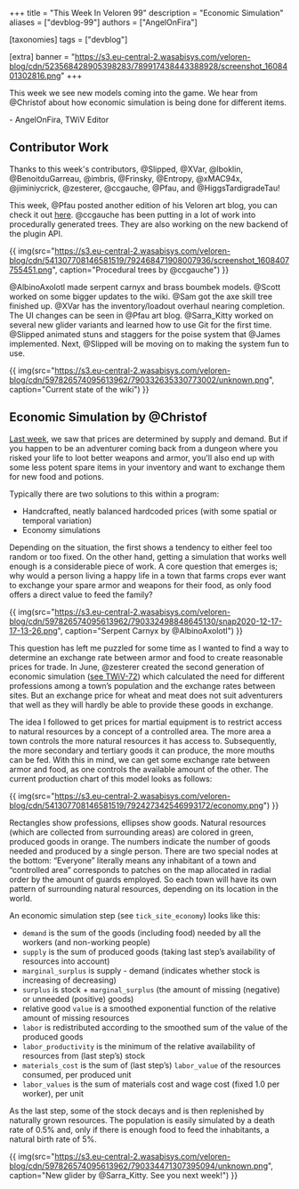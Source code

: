 +++
title = "This Week In Veloren 99"
description = "Economic Simulation"
aliases = ["devblog-99"]
authors = ["AngelOnFira"]

[taxonomies]
tags = ["devblog"]

[extra]
banner = "https://s3.eu-central-2.wasabisys.com/veloren-blog/cdn/523568428905398283/789917438443388928/screenshot_1608401302816.png"
+++

This week we see new models coming into the game. We hear from @Christof about
how economic simulation is being done for different items.

\- AngelOnFira, TWiV Editor

## Contributor Work

Thanks to this week's contributors, @Slipped, @XVar, @lboklin, @BenoitduGarreau,
@imbris, @Frinsky, @Entropy, @xMAC94x, @jiminiycrick, @zesterer, @ccgauche,
@Pfau, and @HiggsTardigradeTau!

This week, @Pfau posted another edition of his Veloren art blog, you can check
it out [here](https://www.patreon.com/posts/blog-no-10-45215779). @ccgauche has
been putting in a lot of work into procedurally generated trees. They are also
working on the new backend of the plugin API.

{{
  img(src="https://s3.eu-central-2.wasabisys.com/veloren-blog/cdn/541307708146581519/792468471908007936/screenshot_1608407755451.png",
  caption="Procedural trees by @ccgauche")
}}

@AlbinoAxolotl made serpent carnyx and brass boumbek models. @Scott worked on
some bigger updates to the wiki. @Sam got the axe skill tree finished up. @XVar
has the inventory/loadout overhaul nearing completion. The UI changes can be
seen in @Pfau art blog. @Sarra_Kitty worked on several new glider variants and
learned how to use Git for the first time. @Slipped animated stuns and staggers
for the poise system that @James implemented. Next, @Slipped will be moving on
to making the system fun to use.

{{
  img(src="https://s3.eu-central-2.wasabisys.com/veloren-blog/cdn/597826574095613962/790332635330773002/unknown.png",
  caption="Current state of the wiki")
}}

## Economic Simulation by @Christof

[Last week](https://veloren.net/devblog-98#economic-simulation-update-by-christof), we
saw that prices are determined by supply and demand. But if you happen to be an
adventurer coming back from a dungeon where you risked your life to loot better
weapons and armor, you'll also end up with some less potent spare items in your
inventory and want to exchange them for new food and potions.

Typically there are two solutions to this within a program:

- Handcrafted, neatly balanced hardcoded prices (with some spatial or temporal
  variation)
- Economy simulations

Depending on the situation, the first shows a tendency to either feel too random
or too fixed. On the other hand, getting a simulation that works well enough is
a considerable piece of work. A core question that emerges is; why would a
person living a happy life in a town that farms crops ever want to exchange your
spare armor and weapons for their food, as only food offers a direct value to
feed the family?

{{
  img(src="https://s3.eu-central-2.wasabisys.com/veloren-blog/cdn/597826574095613962/790332498848645130/snap2020-12-17-17-13-26.png",
  caption="Serpent Carnyx by @AlbinoAxolotl")
}}

This question has left me puzzled for some time as I wanted to find a way to
determine an exchange rate between armor and food to create reasonable prices
for trade. In June, @zesterer created the second generation of economic
simulation ([see TWiV-72](https://veloren.net/devblog-72/)) which calculated the
need for different professions among a town’s population and the exchange rates
between sites. But an exchange price for wheat and meat does not suit
adventurers that well as they will hardly be able to provide these goods in
exchange.

The idea I followed to get prices for martial equipment is to restrict access to
natural resources by a concept of a controlled area. The more area a town
controls the more natural resources it has access to. Subsequently, the more
secondary and tertiary goods it can produce, the more mouths can be fed. With
this in mind, we can get some exchange rate between armor and food, as one
controls the available amount of the other. The current production chart of this
model looks as follows:

{{
  img(src="https://s3.eu-central-2.wasabisys.com/veloren-blog/cdn/541307708146581519/792427342546993172/economy.png")
}}

Rectangles show professions, ellipses show goods. Natural resources (which are
collected from surrounding areas) are colored in green, produced goods in
orange. The numbers indicate the number of goods needed and produced by a single
person. There are two special nodes at the bottom: “Everyone” literally means
any inhabitant of a town and “controlled area” corresponds to patches on the map
allocated in radial order by the amount of guards employed. So each town will
have its own pattern of surrounding natural resources, depending on its location
in the world.

An economic simulation step (see `tick_site_economy`) looks like this:

- `demand` is the sum of the goods (including food) needed by all the workers
  (and non-working people)
- `supply` is the sum of produced goods (taking last step’s availability of
  resources into account)
- `marginal_surplus` is supply - demand (indicates whether stock is increasing
  of decreasing)
- `surplus` is stock + `marginal_surplus` (the amount of missing (negative) or
  unneeded (positive) goods)
- relative good `value` is a smoothed exponential function of the relative
  amount of missing resources
- `labor` is redistributed according to the smoothed sum of the value of the
  produced goods
- `labor_productivity` is the minimum of the relative availability of resources
  from (last step’s) stock
- `materials_cost` is the sum of (last step’s) `labor_value` of the resources
  consumed, per produced unit
- `labor_values` is the sum of materials cost and wage cost (fixed 1.0 per
  worker), per unit

As the last step, some of the stock decays and is then replenished by naturally
grown resources. The population is easily simulated by a death rate of 0.5% and,
only if there is enough food to feed the inhabitants, a natural birth rate of
5%.

{{
  img(src="https://s3.eu-central-2.wasabisys.com/veloren-blog/cdn/597826574095613962/790334471307395094/unknown.png",
  caption="New glider by @Sarra_Kitty. See you next week!")
}}
